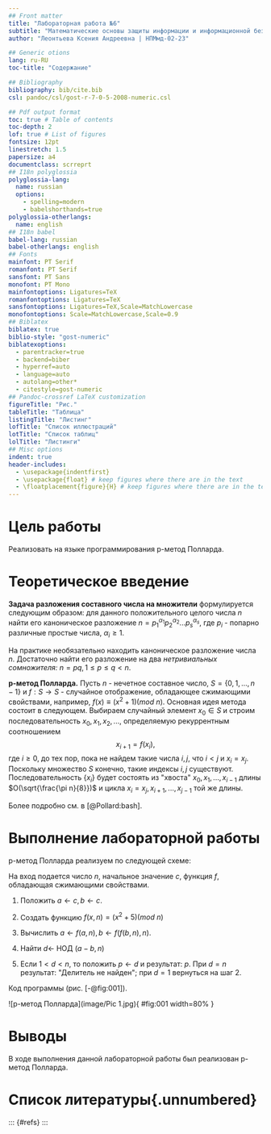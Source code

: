 ```yaml
---
## Front matter
title: "Лабораторная работа №6"
subtitle: "Математические основы защиты информации и информационной безопасности"
author: "Леонтьева Ксения Андреевна | НПМмд-02-23"

## Generic otions
lang: ru-RU
toc-title: "Содержание"

## Bibliography
bibliography: bib/cite.bib
csl: pandoc/csl/gost-r-7-0-5-2008-numeric.csl

## Pdf output format
toc: true # Table of contents
toc-depth: 2
lof: true # List of figures
fontsize: 12pt
linestretch: 1.5
papersize: a4
documentclass: scrreprt
## I18n polyglossia
polyglossia-lang:
  name: russian
  options:
	- spelling=modern
	- babelshorthands=true
polyglossia-otherlangs:
  name: english
## I18n babel
babel-lang: russian
babel-otherlangs: english
## Fonts
mainfont: PT Serif
romanfont: PT Serif
sansfont: PT Sans
monofont: PT Mono
mainfontoptions: Ligatures=TeX
romanfontoptions: Ligatures=TeX
sansfontoptions: Ligatures=TeX,Scale=MatchLowercase
monofontoptions: Scale=MatchLowercase,Scale=0.9
## Biblatex
biblatex: true
biblio-style: "gost-numeric"
biblatexoptions:
  - parentracker=true
  - backend=biber
  - hyperref=auto
  - language=auto
  - autolang=other*
  - citestyle=gost-numeric
## Pandoc-crossref LaTeX customization
figureTitle: "Рис."
tableTitle: "Таблица"
listingTitle: "Листинг"
lofTitle: "Список иллюстраций"
lotTitle: "Список таблиц"
lolTitle: "Листинги"
## Misc options
indent: true
header-includes:
  - \usepackage{indentfirst}
  - \usepackage{float} # keep figures where there are in the text
  - \floatplacement{figure}{H} # keep figures where there are in the text
---
```


# Цель работы

Реализовать на языке программирования p-метод Полларда.

# Теоретическое введение

__Задача разложения составного числа на множители__ формулируется следующим образом: для данного положительного целого числа $n$ найти его каноническое разложение $n=p_1^{\alpha_1} p_2^{\alpha_2} ... p_s^{\alpha_s}$, где $p_i$ - попарно различные простые числа, $\alpha_i \geq 1$.

На практике необязательно находить каноническое разложение числа $n$. Достаточно найти его разложение на два *нетривиальных сомножителя:* $n=pq, 1 \leq p \leq q < n$.

__p-метод Полларда.__ Пусть $n$ - нечетное составное число, $S=\{0,1,...,n-1\}$ и $f: S \to S$ - случайное отображение, обладающее сжимающими свойствами, например, $f(x) \equiv (x^2 + 1) (mod \ n)$. Основная идея метода состоит в следующем. Выбираем случайный элемент $x_0 \in S$ и строим последовательность $x_0, x_1, x_2,...,$ определяемую рекуррентным соотношением $$x_{i+1}=f(x_i),$$ где $i \geq 0$, до тех пор, пока не найдем такие числа $i,j$, что $i<j$ и $x_i=x_j$. Поскольку множество $S$ конечно, такие индексы $i,j$ существуют. Последовательность $\{x_i\}$ будет состоять из "хвоста" $x_0, x_1, ..., x_{i-1}$ длины $O(\sqrt{\frac{\pi n}{8}})$ и цикла $x_i=x_j,x_{i+1},...,x_{j-1}$ той же длины.

Более подробно см. в [@Pollard:bash]. 

# Выполнение лабораторной работы

p-метод Полларда реализуем по следующей схеме:

На вход подается число $n$, начальное значение $c$, функция $f$, обладающая сжимающими свойствами.

1. Положить $a \gets c, b \gets c$.

2. Создать функцию $f(x,n) = (x^2 + 5) (mod \ n)$

3. Вычислить $a \gets f(a,n), b \gets f(f(b,n), n)$.

4. Найти $d \gets$ НОД $(a-b,n)$

4. Если $1<d<n$, то положить $p \gets d$ и результат: $p$. При $d=n$ результат: "Делитель не найден"; при $d=1$ вернуться на шаг 2.

Код программы (рис. [-@fig:001]).
 
![p-метод Полларда](image/Pic 1.jpg){ #fig:001 width=80% }


# Выводы

В ходе выполнения данной лабораторной работы был реализован p-метод Полларда.


# Список литературы{.unnumbered}

::: {#refs}
:::
